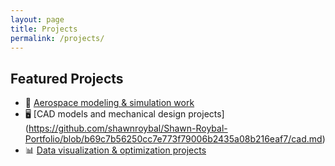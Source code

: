 ```yaml
---
layout: page
title: Projects
permalink: /projects/
---
```


## Featured Projects
- 🚀 [Aerospace modeling & simulation work](https://github.com/yourusername/aerospace-sim)  
- 🖥️ [CAD models and mechanical design projects] (https://github.com/shawnroybal/Shawn-Roybal-Portfolio/blob/b69c7b56250cc7e773f79006b2435a08b216eaf7/cad.md)
- 📊 [Data visualization & optimization projects](https://github.com/yourusername/data-viz)  
